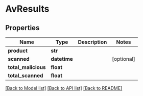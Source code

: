 # AvResults

## Properties
Name | Type | Description | Notes
------------ | ------------- | ------------- | -------------
**product** | **str** |  | 
**scanned** | **datetime** |  | [optional] 
**total_malicious** | **float** |  | 
**total_scanned** | **float** |  | 

[[Back to Model list]](../README.md#documentation-for-models) [[Back to API list]](../README.md#documentation-for-api-endpoints) [[Back to README]](../README.md)


